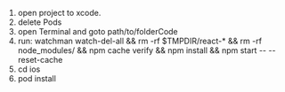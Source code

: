 1. open project to xcode.
2. delete Pods
3. open Terminal and goto path/to/folderCode
4. run: watchman watch-del-all && rm -rf $TMPDIR/react-* && rm -rf node_modules/ && npm cache verify && npm install && npm start -- --reset-cache
5. cd ios
6. pod install
